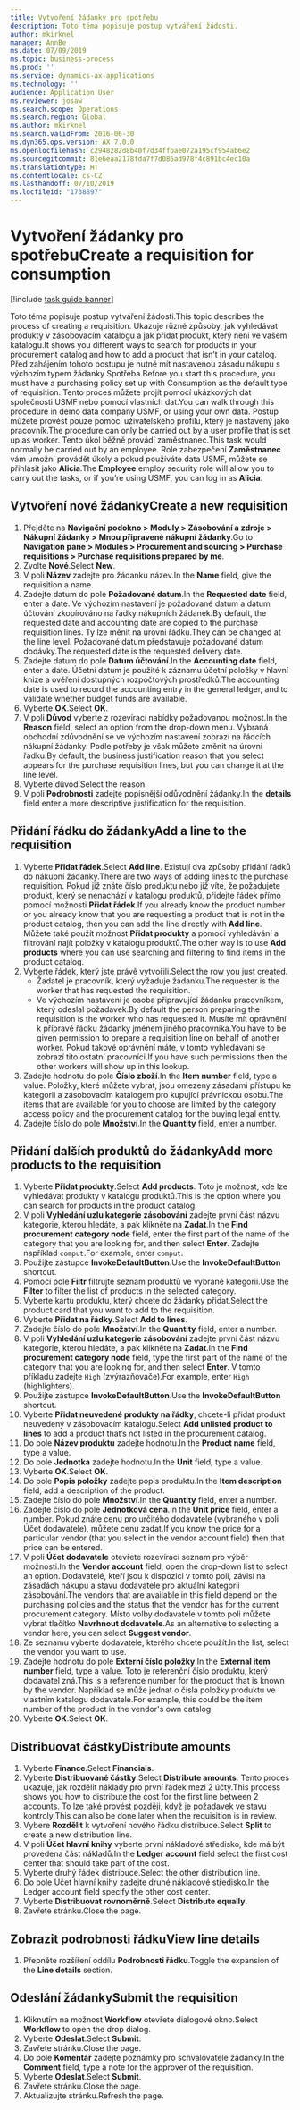 ```yaml
---
title: Vytvoření žádanky pro spotřebu
description: Toto téma popisuje postup vytváření žádosti.
author: mkirknel
manager: AnnBe
ms.date: 07/09/2019
ms.topic: business-process
ms.prod: ''
ms.service: dynamics-ax-applications
ms.technology: ''
audience: Application User
ms.reviewer: josaw
ms.search.scope: Operations
ms.search.region: Global
ms.author: mkirknel
ms.search.validFrom: 2016-06-30
ms.dyn365.ops.version: AX 7.0.0
ms.openlocfilehash: c2948282d8b40f7d34ffbae072a195cf954ab6e2
ms.sourcegitcommit: 81e6eaa2178fda7f7d086ad978f4c891bc4ec10a
ms.translationtype: HT
ms.contentlocale: cs-CZ
ms.lasthandoff: 07/10/2019
ms.locfileid: "1738897"
---
```

# <a name="create-a-requisition-for-consumption"></a><span data-ttu-id="6fbbf-103">Vytvoření žádanky pro spotřebu</span><span class="sxs-lookup"><span data-stu-id="6fbbf-103">Create a requisition for consumption</span></span>

[!include [task guide banner](../../includes/task-guide-banner.md)]

<span data-ttu-id="6fbbf-104">Toto téma popisuje postup vytváření žádosti.</span><span class="sxs-lookup"><span data-stu-id="6fbbf-104">This topic describes the process of creating a requisition.</span></span> <span data-ttu-id="6fbbf-105">Ukazuje různé způsoby, jak vyhledávat produkty v zásobovacím katalogu a jak přidat produkt, který není ve vašem katalogu.</span><span class="sxs-lookup"><span data-stu-id="6fbbf-105">It shows you different ways to search for products in your procurement catalog and how to add a product that isn’t in your catalog.</span></span> <span data-ttu-id="6fbbf-106">Před zahájením tohoto postupu je nutné mít nastavenou zásadu nákupu s výchozím typem žádanky Spotřeba.</span><span class="sxs-lookup"><span data-stu-id="6fbbf-106">Before you start this procedure, you must have a purchasing policy set up with Consumption as the default type of requisition.</span></span> <span data-ttu-id="6fbbf-107">Tento proces můžete projít pomocí ukázkových dat společnosti USMF nebo pomocí vlastních dat.</span><span class="sxs-lookup"><span data-stu-id="6fbbf-107">You can walk through this procedure in demo data company USMF, or using your own data.</span></span> <span data-ttu-id="6fbbf-108">Postup můžete provést pouze pomocí uživatelského profilu, který je nastavený jako pracovník.</span><span class="sxs-lookup"><span data-stu-id="6fbbf-108">The procedure can only be carried out by a user profile that is set up as worker.</span></span> <span data-ttu-id="6fbbf-109">Tento úkol běžně provádí zaměstnanec.</span><span class="sxs-lookup"><span data-stu-id="6fbbf-109">This task would normally be carried out by an employee.</span></span> <span data-ttu-id="6fbbf-110">Role zabezpečení **Zaměstnanec** vám umožní provádět úkoly a pokud používáte data USMF, můžete se přihlásit jako **Alicia**.</span><span class="sxs-lookup"><span data-stu-id="6fbbf-110">The **Employee** employ security role will allow you to carry out the tasks, or if you’re using USMF, you can log in as **Alicia**.</span></span>


## <a name="create-a-new-requisition"></a><span data-ttu-id="6fbbf-111">Vytvoření nové žádanky</span><span class="sxs-lookup"><span data-stu-id="6fbbf-111">Create a new requisition</span></span>
1. <span data-ttu-id="6fbbf-112">Přejděte na **Navigační podokno > Moduly > Zásobování a zdroje > Nákupní žádanky > Mnou připravené nákupní žádanky**.</span><span class="sxs-lookup"><span data-stu-id="6fbbf-112">Go to **Navigation pane > Modules > Procurement and sourcing > Purchase requisitions > Purchase requisitions prepared by me**.</span></span>
2. <span data-ttu-id="6fbbf-113">Zvolte **Nové**.</span><span class="sxs-lookup"><span data-stu-id="6fbbf-113">Select **New**.</span></span>
3. <span data-ttu-id="6fbbf-114">V poli **Název** zadejte pro žádanku název.</span><span class="sxs-lookup"><span data-stu-id="6fbbf-114">In the **Name** field, give the requisition a name.</span></span>
4. <span data-ttu-id="6fbbf-115">Zadejte datum do pole **Požadované datum**.</span><span class="sxs-lookup"><span data-stu-id="6fbbf-115">In the **Requested date** field, enter a date.</span></span> <span data-ttu-id="6fbbf-116">Ve výchozím nastavení je požadované datum a datum účtování zkopírováno na řádky nákupních žádanek.</span><span class="sxs-lookup"><span data-stu-id="6fbbf-116">By default, the requested date and accounting date are copied to the purchase requisition lines.</span></span> <span data-ttu-id="6fbbf-117">Ty lze měnit na úrovni řádku.</span><span class="sxs-lookup"><span data-stu-id="6fbbf-117">They can be changed at the line level.</span></span> <span data-ttu-id="6fbbf-118">Požadované datum představuje požadované datum dodávky.</span><span class="sxs-lookup"><span data-stu-id="6fbbf-118">The requested date is the requested delivery date.</span></span>  
5. <span data-ttu-id="6fbbf-119">Zadejte datum do pole **Datum účtování**.</span><span class="sxs-lookup"><span data-stu-id="6fbbf-119">In the **Accounting date** field, enter a date.</span></span> <span data-ttu-id="6fbbf-120">Účetní datum je použité k záznamu účetní položky v hlavní knize a ověření dostupných rozpočtových prostředků.</span><span class="sxs-lookup"><span data-stu-id="6fbbf-120">The accounting date is used to record the accounting entry in the general ledger, and to validate whether budget funds are available.</span></span>  
6. <span data-ttu-id="6fbbf-121">Vyberte **OK**.</span><span class="sxs-lookup"><span data-stu-id="6fbbf-121">Select **OK**.</span></span>
7. <span data-ttu-id="6fbbf-122">V poli **Důvod** vyberte z rozevírací nabídky požadovanou možnost.</span><span class="sxs-lookup"><span data-stu-id="6fbbf-122">In the **Reason** field, select an option from the drop-down menu.</span></span> <span data-ttu-id="6fbbf-123">Vybraná obchodní zdůvodnění se ve výchozím nastavení zobrazí na řádcích nákupní žádanky. Podle potřeby je však můžete změnit na úrovni řádku.</span><span class="sxs-lookup"><span data-stu-id="6fbbf-123">By default, the business justification reason that you select appears for the purchase requisition lines, but you can change it at the line level.</span></span>  
8. <span data-ttu-id="6fbbf-124">Vyberte důvod.</span><span class="sxs-lookup"><span data-stu-id="6fbbf-124">Select the reason.</span></span>
9. <span data-ttu-id="6fbbf-125">V poli **Podrobnosti** zadejte popisnější odůvodnění žádanky.</span><span class="sxs-lookup"><span data-stu-id="6fbbf-125">In the **details** field enter a more descriptive justification for the requisition.</span></span>

## <a name="add-a-line-to-the-requisition"></a><span data-ttu-id="6fbbf-126">Přidání řádku do žádanky</span><span class="sxs-lookup"><span data-stu-id="6fbbf-126">Add a line to the requisition</span></span>
1. <span data-ttu-id="6fbbf-127">Vyberte **Přidat řádek**.</span><span class="sxs-lookup"><span data-stu-id="6fbbf-127">Select **Add line**.</span></span> <span data-ttu-id="6fbbf-128">Existují dva způsoby přidání řádků do nákupní žádanky.</span><span class="sxs-lookup"><span data-stu-id="6fbbf-128">There are two ways of adding lines to the purchase requisition.</span></span> <span data-ttu-id="6fbbf-129">Pokud již znáte číslo produktu nebo již víte, že požadujete produkt, který se nenachází v katalogu produktů, přidejte řádek přímo pomocí možnosti **Přidat řádek**.</span><span class="sxs-lookup"><span data-stu-id="6fbbf-129">If you already know the product number or you already know that you are requesting a product that is not in the product catalog, then you can add the line directly with **Add line**.</span></span> <span data-ttu-id="6fbbf-130">Můžete také použít možnost **Přidat produkty** a pomocí vyhledávání a filtrování najít položky v katalogu produktů.</span><span class="sxs-lookup"><span data-stu-id="6fbbf-130">The other way is to use **Add products** where you can use searching and filtering to find items in the product catalog.</span></span>    
2. <span data-ttu-id="6fbbf-131">Vyberte řádek, který jste právě vytvořili.</span><span class="sxs-lookup"><span data-stu-id="6fbbf-131">Select the row you just created.</span></span>
    - <span data-ttu-id="6fbbf-132">Žadatel je pracovník, který vyžaduje žádanku.</span><span class="sxs-lookup"><span data-stu-id="6fbbf-132">The requester is the worker that has requested the requisition.</span></span>   
    - <span data-ttu-id="6fbbf-133">Ve výchozím nastavení je osoba připravující žádanku pracovníkem, který odeslal požadavek.</span><span class="sxs-lookup"><span data-stu-id="6fbbf-133">By default the person preparing the requisition is the worker who has requested it.</span></span> <span data-ttu-id="6fbbf-134">Musíte mít oprávnění k přípravě řádku žádanky jménem jiného pracovníka.</span><span class="sxs-lookup"><span data-stu-id="6fbbf-134">You have to be given permission to prepare a requisition line on behalf of another worker.</span></span> <span data-ttu-id="6fbbf-135">Pokud takové oprávnění máte, v tomto vyhledávání se zobrazí tito ostatní pracovníci.</span><span class="sxs-lookup"><span data-stu-id="6fbbf-135">If you have such permissions then the other workers will show up in this lookup.</span></span>  
3. <span data-ttu-id="6fbbf-136">Zadejte hodnotu do pole **Číslo zboží**.</span><span class="sxs-lookup"><span data-stu-id="6fbbf-136">In the **Item number** field, type a value.</span></span> <span data-ttu-id="6fbbf-137">Položky, které můžete vybrat, jsou omezeny zásadami přístupu ke kategorii a zásobovacím katalogem pro kupující právnickou osobu.</span><span class="sxs-lookup"><span data-stu-id="6fbbf-137">The items that are available for you to choose are limited by the category access policy and the procurement catalog for the buying legal entity.</span></span>   
4. <span data-ttu-id="6fbbf-138">Zadejte číslo do pole **Množství**.</span><span class="sxs-lookup"><span data-stu-id="6fbbf-138">In the **Quantity** field, enter a number.</span></span>

## <a name="add-more-products-to-the-requisition"></a><span data-ttu-id="6fbbf-139">Přidání dalších produktů do žádanky</span><span class="sxs-lookup"><span data-stu-id="6fbbf-139">Add more products to the requisition</span></span>
1. <span data-ttu-id="6fbbf-140">Vyberte **Přidat produkty**.</span><span class="sxs-lookup"><span data-stu-id="6fbbf-140">Select **Add products**.</span></span> <span data-ttu-id="6fbbf-141">Toto je možnost, kde lze vyhledávat produkty v katalogu produktů.</span><span class="sxs-lookup"><span data-stu-id="6fbbf-141">This is the option where you can search for products in the product catalog.</span></span>    
2. <span data-ttu-id="6fbbf-142">V poli **Vyhledání uzlu kategorie zásobování** zadejte první část názvu kategorie, kterou hledáte, a pak klikněte na **Zadat**.</span><span class="sxs-lookup"><span data-stu-id="6fbbf-142">In the **Find procurement category node** field, enter the first part of the name of the category that you are looking for, and then select **Enter**.</span></span> <span data-ttu-id="6fbbf-143">Zadejte například `comput`.</span><span class="sxs-lookup"><span data-stu-id="6fbbf-143">For example, enter `comput`.</span></span>  
3. <span data-ttu-id="6fbbf-144">Použijte zástupce **InvokeDefaultButton**.</span><span class="sxs-lookup"><span data-stu-id="6fbbf-144">Use the **InvokeDefaultButton** shortcut.</span></span>
4. <span data-ttu-id="6fbbf-145">Pomocí pole **Filtr** filtrujte seznam produktů ve vybrané kategorii.</span><span class="sxs-lookup"><span data-stu-id="6fbbf-145">Use the **Filter** to filter the list of products in the selected category.</span></span>
5. <span data-ttu-id="6fbbf-146">Vyberte kartu produktu, který chcete do žádanky přidat.</span><span class="sxs-lookup"><span data-stu-id="6fbbf-146">Select the product card that you want to add to the requisition.</span></span>
6. <span data-ttu-id="6fbbf-147">Vyberte **Přidat na řádky**.</span><span class="sxs-lookup"><span data-stu-id="6fbbf-147">Select **Add to lines**.</span></span>
7. <span data-ttu-id="6fbbf-148">Zadejte číslo do pole **Množství**.</span><span class="sxs-lookup"><span data-stu-id="6fbbf-148">In the **Quantity** field, enter a number.</span></span>
8. <span data-ttu-id="6fbbf-149">V poli **Vyhledání uzlu kategorie zásobování** zadejte první část názvu kategorie, kterou hledáte, a pak klikněte na **Zadat**.</span><span class="sxs-lookup"><span data-stu-id="6fbbf-149">In the **Find procurement category node** field, type the first part of the name of the category that you are looking for, and then select **Enter**.</span></span> <span data-ttu-id="6fbbf-150">V tomto příkladu zadejte `High` (zvýrazňovače).</span><span class="sxs-lookup"><span data-stu-id="6fbbf-150">For example, enter `High` (highlighters).</span></span>  
9. <span data-ttu-id="6fbbf-151">Použijte zástupce **InvokeDefaultButton**.</span><span class="sxs-lookup"><span data-stu-id="6fbbf-151">Use the **InvokeDefaultButton** shortcut.</span></span>
10. <span data-ttu-id="6fbbf-152">Vyberte **Přidat neuvedené produkty na řádky**, chcete-li přidat produkt neuvedený v zásobovacím katalogu.</span><span class="sxs-lookup"><span data-stu-id="6fbbf-152">Select **Add unlisted product to lines** to add a product that’s not listed in the procurement catalog.</span></span>
11. <span data-ttu-id="6fbbf-153">Do pole **Název produktu** zadejte hodnotu.</span><span class="sxs-lookup"><span data-stu-id="6fbbf-153">In the **Product name** field, type a value.</span></span>
12. <span data-ttu-id="6fbbf-154">Do pole **Jednotka** zadejte hodnotu.</span><span class="sxs-lookup"><span data-stu-id="6fbbf-154">In the **Unit** field, type a value.</span></span>
13. <span data-ttu-id="6fbbf-155">Vyberte **OK**.</span><span class="sxs-lookup"><span data-stu-id="6fbbf-155">Select **OK**.</span></span>
14. <span data-ttu-id="6fbbf-156">Do pole **Popis položky** zadejte popis produktu.</span><span class="sxs-lookup"><span data-stu-id="6fbbf-156">In the **Item description** field, add a description of the product.</span></span>
15. <span data-ttu-id="6fbbf-157">Zadejte číslo do pole **Množství**.</span><span class="sxs-lookup"><span data-stu-id="6fbbf-157">In the **Quantity** field, enter a number.</span></span>
16. <span data-ttu-id="6fbbf-158">Zadejte číslo do pole **Jednotková cena**.</span><span class="sxs-lookup"><span data-stu-id="6fbbf-158">In the **Unit price** field, enter a number.</span></span> <span data-ttu-id="6fbbf-159">Pokud znáte cenu pro určitého dodavatele (vybraného v poli Účet dodavatele), můžete cenu zadat.</span><span class="sxs-lookup"><span data-stu-id="6fbbf-159">If you know the price for a particular vendor (that you select in the vendor account field) then that price can be entered.</span></span>   
17. <span data-ttu-id="6fbbf-160">V poli **Účet dodavatele** otevřete rozevírací seznam pro výběr možnosti.</span><span class="sxs-lookup"><span data-stu-id="6fbbf-160">In the **Vendor account** field, open the drop-down list to select an option.</span></span> <span data-ttu-id="6fbbf-161">Dodavatelé, kteří jsou k dispozici v tomto poli, závisí na zásadách nákupu a stavu dodavatele pro aktuální kategorii zásobování.</span><span class="sxs-lookup"><span data-stu-id="6fbbf-161">The vendors that are available in this field depend on the purchasing policies and the status that the vendor has for the current procurement category.</span></span> <span data-ttu-id="6fbbf-162">Místo volby dodavatele v tomto poli můžete vybrat tlačítko **Navrhnout dodavatele**.</span><span class="sxs-lookup"><span data-stu-id="6fbbf-162">As an alternative to selecting a vendor here, you can select **Suggest vendor**.</span></span>    
18. <span data-ttu-id="6fbbf-163">Ze seznamu vyberte dodavatele, kterého chcete použít.</span><span class="sxs-lookup"><span data-stu-id="6fbbf-163">In the list, select the vendor you want to use.</span></span>
19. <span data-ttu-id="6fbbf-164">Zadejte hodnotu do pole **Externí číslo položky**.</span><span class="sxs-lookup"><span data-stu-id="6fbbf-164">In the **External item number** field, type a value.</span></span> <span data-ttu-id="6fbbf-165">Toto je referenční číslo produktu, který dodavatel zná.</span><span class="sxs-lookup"><span data-stu-id="6fbbf-165">This is a reference number for the product that is known by the vendor.</span></span> <span data-ttu-id="6fbbf-166">Například se může jednat o čísla položky produktu ve vlastním katalogu dodavatele.</span><span class="sxs-lookup"><span data-stu-id="6fbbf-166">For example, this could be the item number of the product in the vendor's own catalog.</span></span>  
20. <span data-ttu-id="6fbbf-167">Vyberte **OK**.</span><span class="sxs-lookup"><span data-stu-id="6fbbf-167">Select **OK**.</span></span>

## <a name="distribute-amounts"></a><span data-ttu-id="6fbbf-168">Distribuovat částky</span><span class="sxs-lookup"><span data-stu-id="6fbbf-168">Distribute amounts</span></span>
1. <span data-ttu-id="6fbbf-169">Vyberte **Finance**.</span><span class="sxs-lookup"><span data-stu-id="6fbbf-169">Select **Financials**.</span></span>
2. <span data-ttu-id="6fbbf-170">Vyberte **Distribuované částky**.</span><span class="sxs-lookup"><span data-stu-id="6fbbf-170">Select **Distribute amounts**.</span></span> <span data-ttu-id="6fbbf-171">Tento proces ukazuje, jak rozdělit náklady pro první řádek mezi 2 účty.</span><span class="sxs-lookup"><span data-stu-id="6fbbf-171">This process shows you how to distribute the cost for the first line between 2 accounts.</span></span> <span data-ttu-id="6fbbf-172">To lze také provést později, když je požadavek ve stavu kontroly.</span><span class="sxs-lookup"><span data-stu-id="6fbbf-172">This can also be done later when the requisition is in review.</span></span>  
3. <span data-ttu-id="6fbbf-173">Vybere **Rozdělit** k vytvoření nového řádku distribuce.</span><span class="sxs-lookup"><span data-stu-id="6fbbf-173">Select **Split** to create a new distribution line.</span></span>
4. <span data-ttu-id="6fbbf-174">V poli **Účet hlavní knihy** vyberte první nákladové středisko, kde má být provedena část nákladů.</span><span class="sxs-lookup"><span data-stu-id="6fbbf-174">In the **Ledger account** field select the first cost center that should take part of the cost.</span></span>
5. <span data-ttu-id="6fbbf-175">Vyberte druhý řádek distribuce.</span><span class="sxs-lookup"><span data-stu-id="6fbbf-175">Select the other distribution line.</span></span>
6. <span data-ttu-id="6fbbf-176">Do pole Účet hlavní knihy zadejte druhé nákladové středisko.</span><span class="sxs-lookup"><span data-stu-id="6fbbf-176">In the Ledger account field specify the other cost center.</span></span>
7. <span data-ttu-id="6fbbf-177">Vyberte **Distribuovat rovnoměrně**.</span><span class="sxs-lookup"><span data-stu-id="6fbbf-177">Select **Distribute equally**.</span></span>
8. <span data-ttu-id="6fbbf-178">Zavřete stránku.</span><span class="sxs-lookup"><span data-stu-id="6fbbf-178">Close the page.</span></span>

## <a name="view-line-details"></a><span data-ttu-id="6fbbf-179">Zobrazit podrobnosti řádku</span><span class="sxs-lookup"><span data-stu-id="6fbbf-179">View line details</span></span>
1. <span data-ttu-id="6fbbf-180">Přepněte rozšíření oddílu **Podrobnosti řádku**.</span><span class="sxs-lookup"><span data-stu-id="6fbbf-180">Toggle the expansion of the **Line details** section.</span></span>

## <a name="submit-the-requisition"></a><span data-ttu-id="6fbbf-181">Odeslání žádanky</span><span class="sxs-lookup"><span data-stu-id="6fbbf-181">Submit the requisition</span></span>
1. <span data-ttu-id="6fbbf-182">Kliknutím na možnost **Workflow** otevřete dialogové okno.</span><span class="sxs-lookup"><span data-stu-id="6fbbf-182">Select **Workflow** to open the drop dialog.</span></span>
2. <span data-ttu-id="6fbbf-183">Vyberte **Odeslat**.</span><span class="sxs-lookup"><span data-stu-id="6fbbf-183">Select **Submit**.</span></span>
3. <span data-ttu-id="6fbbf-184">Zavřete stránku.</span><span class="sxs-lookup"><span data-stu-id="6fbbf-184">Close the page.</span></span>
4. <span data-ttu-id="6fbbf-185">Do pole **Komentář** zadejte poznámky pro schvalovatele žádanky.</span><span class="sxs-lookup"><span data-stu-id="6fbbf-185">In the **Comment** field, type a note for the approver of the requisition.</span></span>
5. <span data-ttu-id="6fbbf-186">Vyberte **Odeslat**.</span><span class="sxs-lookup"><span data-stu-id="6fbbf-186">Select **Submit**.</span></span>
6. <span data-ttu-id="6fbbf-187">Zavřete stránku.</span><span class="sxs-lookup"><span data-stu-id="6fbbf-187">Close the page.</span></span>
7. <span data-ttu-id="6fbbf-188">Aktualizujte stránku.</span><span class="sxs-lookup"><span data-stu-id="6fbbf-188">Refresh the page.</span></span>

